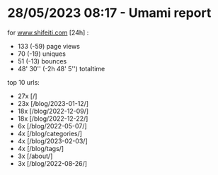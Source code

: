 # 28/05/2023 08:17 - Umami report
for www.shifeiti.com [24h] :

 - 133 (-59) page views
 - 70 (-19) uniques
 - 51 (-13) bounces
 - 48' 30'' (-2h 48' 5'') totaltime


top 10 urls:
 - 27x [/]
 - 23x [/blog/2023-01-12/]
 - 18x [/blog/2022-12-09/]
 - 18x [/blog/2022-12-22/]
 - 6x [/blog/2022-05-07/]
 - 4x [/blog/categories/]
 - 4x [/blog/2023-02-03/]
 - 4x [/blog/tags/]
 - 3x [/about/]
 - 3x [/blog/2022-08-26/]


